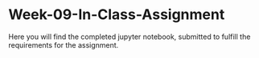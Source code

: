 # Week-09-In-Class-Assignment

Here you will find the completed jupyter notebook, submitted to fulfill the requirements for the assignment.
